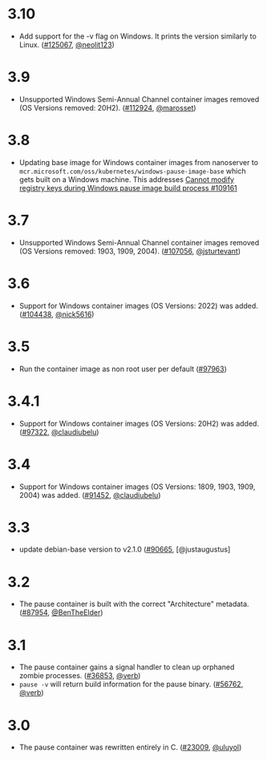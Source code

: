 # 3.10

* Add support for the -v flag on Windows. It prints the version similarly to Linux. ([#125067](https://github.com/kubernetes/kubernetes/pull/125067), [@neolit123](https://github.com/neolit123))

# 3.9

* Unsupported Windows Semi-Annual Channel container images removed (OS Versions removed: 20H2). ([#112924](https://github.com/kubernetes/kubernetes/pull/112924), [@marosset](https://github.com/marosset))

# 3.8

* Updating base image for Windows container images from nanoserver to `mcr.microsoft.com/oss/kubernetes/windows-pause-image-base` which gets built on a Windows machine.
This addresses [Cannot modify registry keys during Windows pause image build process #109161](https://github.com/kubernetes/kubernetes/issues/109161)

# 3.7

* Unsupported Windows Semi-Annual Channel container images removed (OS Versions removed: 1903, 1909, 2004). ([#107056](https://github.com/kubernetes/kubernetes/pull/107056), [@jsturtevant](https://github.com/jsturtevant/))

# 3.6

* Support for Windows container images (OS Versions: 2022) was added. ([#104438](https://github.com/kubernetes/kubernetes/pull/104438), [@nick5616](https://github.com/nick5616))

# 3.5

* Run the container image as non root user per default ([#97963](https://github.com/kubernetes/kubernetes/pull/97963))

# 3.4.1

* Support for Windows container images (OS Versions: 20H2) was added.([#97322](https://prs.k8s.io/97322), [@claudiubelu](https://github.com/claudiubelu))

# 3.4

* Support for Windows container images (OS Versions: 1809, 1903, 1909, 2004) was added. ([#91452](https://prs.k8s.io/91452), [@claudiubelu](https://github.com/claudiubelu))

# 3.3

* update debian-base version to v2.1.0 ([#90665](https://prs.k8s.io/90665), [@justaugustus]

# 3.2

* The pause container is built with the correct "Architecture" metadata. ([#87954](https://prs.k8s.io/87954), [@BenTheElder](https://github.com/BenTheElder))

# 3.1

* The pause container gains a signal handler to clean up orphaned zombie processes. ([#36853](https://prs.k8s.io/36853), [@verb](https://github.com/verb))
* `pause -v` will return build information for the pause binary. ([#56762](https://prs.k8s.io/56762), [@verb](https://github.com/verb))

# 3.0

* The pause container was rewritten entirely in C. ([#23009](https://prs.k8s.io/23009), [@uluyol](https://github.com/uluyol))
